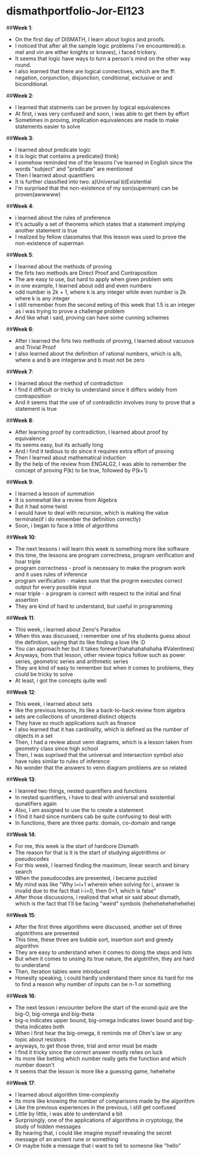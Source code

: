 # dismathportfolio-Jor-El123
##**Week 1**:
* On the first day of DISMATH, I learn about logics and proofs.
* I noticed that after all the sample logic problems i've encountered(i.e. mel and vin are either knights or knaves), i faced trickery.
* It seems that logic have ways to turn a person's mind on the other way round.
* I also learned that there are logical connectives, which are the ff: negation, conjunction, disjunction, conditional, exclusive or and biconditional.

##**Week 2**:
* I learned that statments can be proven by logical equivalences
* At first, i was very confused and soon, i was able to get them by effort
* Sometimes in proving, implication equivalences are made to make statements easier to solve

##**Week 3**:
* I learned about predicate logic
* it is logic that contains a predicate(I think)
* I somehow reminded me of the lessons I've learned in English since the words "subject" and "predicate" are mentioned
* Then I learned about quantifiers
* It is further classified into two: a)Universal b)Existential
* I'm surprised that the non-existence of my son(superman) can be proven(awwwww)

##**Week 4**:
* i learned about the rules of preference
* It's actually a set of theorems which states that a statement implying another statement is true
* I realized by fellow classmates that this lesson was used to prove the non-existence of superman

##**Week 5**:
* I learned about the methods of proving
* the firts two methods are Direct Proof and Contraposition
* The are easy to use, but hard to apply when given problem sets
* in one example, I learned about odd and even numbers
* odd number is 2k + 1, where k is any integer while even number is 2k where k is any integer
* I still remember from the second eeting of this week that 1.5 is an integer as i was trying to prove a challenge problem
* And like what i said, proving can have some cunning schemes

##**Week 6**:
* After i learned the firts two methods of proving, I learned about vacuous and Trivial Proof
* I also learned about the definition of rational numbers, which is a/b, where a and b are integersw and b must not be zero

##**Week 7**:
* I learned about the method of contradiction
* I find it difficult or tricky to understand since it differs widely from contraposition
* And it seems that the use of of contradictin involves irony to prove that a statement is true

##**Week 8**:
* After learning proof by contradiction, I learned about proof by equivalence
* Its seems easy, but its actually long
* And i find it tedious to do since it requires extra effort of proving
* Then I learned about mathematical induction
* By the help of the review from ENGALG2, I was able to remember the concept of proving P(k) to be true, followed by P(k+1)

##**Week 9**:
* I learned a lesson of summation
* It is somewhat like a review from Algebra
* But it had some twist
* I would have to deal with recursion, which is making the value terminate(if i do remember the definition correctly)
* Soon, i began to face a little of algorithms

##**Week 10**:
* The next lessons i will learn this week is something more like software
* this time, the lessons are program correctness, program verification and hoar triple
* program correctness - proof is necessary to make the program work and it uses rules of inference
* program verification - makes sure that the progrm executes correct output for every possible input
* noar triple - a program is correct with respect to the initial and final assertion
* They are kind of hard to understand, but useful in programming

##**Week 11**:
* This week, i learned about Zeno's Paradox
* When this was discussed, i remember one of his students guess about the definition, saying that its like finding a love life :D
* You can approach her but it takes forever(hahahahahahaha #Valentines)
* Anyways, from that lesson, other review topics follow such as power series, geometric series and arithmetic series
* They are kind of easy to remember but when it comes to problems, they could be tricky to solve
* At least, i got the concepts quite well

##**Week 12**:
* This week, i learned about sets
* like the previous lessons, its like a back-to-back review from algebra
* sets are collections of unordered distinct objects
* They have so much applications such as finance
* I also learned that it has cardinality, which is defined as the number of objects in a set
* Then, I had a review about venn diagrams, which is a lesson taken from geometry class since high school
* Then, I was suprised that the universal and intersection symbol also have rules similar to rules of inference
* No wonder that the answers to venn diagram problems are so related

##**Week 13**:
* I leanred two things, nested quantifiers and functions
* In nested quantifiers, i have to deal with universal and existential qunatifiers again
* Also, I am assigned to use the to create a statement
* I find it hard since numbers cab be quite confusing to deal with
* In functions, there are three parts: domain, co-domain and range

##**Week 14**:
* For me, this week is the start of hardcore Dismath
* The reason for that is it is the start of studying algotrithms or pseudocodes
* For this week, I learned finding the maximum, linear search and binary search 
* When the pseudocodes are presented, i became puzzled
* My mind was like "Why i=i+1 wherein when solving for i, answer is invalid due to the fact that i-i=0, then 0=1, which is false" 
* After those discussions,  i realized that what sir said about dismath, which is the fact that I'll be facing "weird" symbols (hehehehehehehehe)

##**Week 15**:
* After the first three algorithms were discussed, another set of three algotrithms are presented
* This time, these three are bubble sort, insertion sort and greedy algorithm
* They are easy to understand when it comes to doing the steps and lists
* But when it comes to unsing its true nature, the algotrithm, they are hard to understand
* Then, iteration tables were introduced
* Honeslty speaking, i could hardly understand them since its hard for me to find a reason why number of inputs can be n-1 or something

##**Week 16**:
* The next lesson i encounter before the start of the econd quiz are the big-O, big-omega and big-theta
* big-o indicates upper bound, big-omega indicates lower bound and big-theta indicates both
* When i first hear the big-omega, it reminds me of Ohm's law or any topic about resistors
* anyways, to get those three, trial and error must be made
* I find it tricky since the correct answer mostly relies on luck
* Its more like betting which number really gets the function and which number doesn't
* It seems that the lesson is more like a guessing game, hehehehe

##**Week 17**:
* I learned about algorithm time-complexity
* Its more like knowing the number of comparisons made by the algorithm
* Like the previous experiences in the previous, i still get confused
* Little by little, i was able to understand a bit
* Surprisingly, one of the applications of algorithms in cryptology, the study of hidden messages
* By hearing that, i could like imagine myself revealing the secret message of an ancient rune or something
* Or maybe hide a message that i want to tell to someone like "hello"



